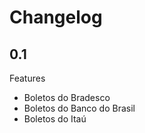 Changelog
=========

## 0.1

Features
- Boletos do Bradesco
- Boletos do Banco do Brasil
- Boletos do Itaú
